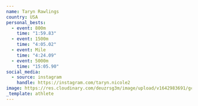```yaml
---
name: Taryn Rawlings
country: USA
personal_bests:
  - event: 800m
    time: "1:59.83"
  - event: 1500m
    time: "4:05.02"
  - event: Mile
    time: "4:24.09"
  - event: 5000m
    time: "15:05.90"
social_media:
  - source: instagram
    handle: https://instagram.com/taryn.nicole2
image: https://res.cloudinary.com/deuzrsg3m/image/upload/v1642983691/gctc/portraits/Portraits-24_kufj5b.jpg
_template: athlete
---
```

